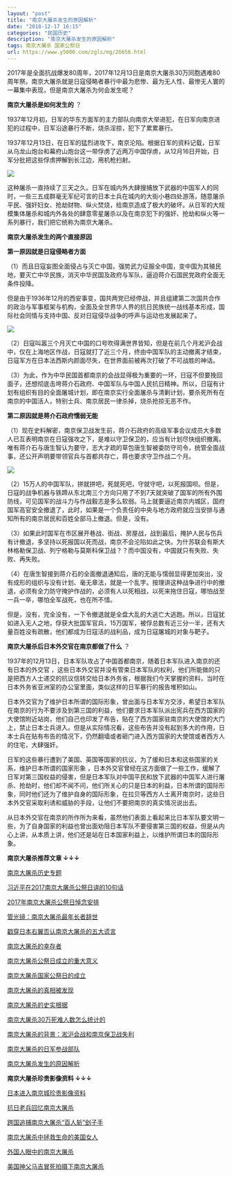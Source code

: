 ```yaml
---
layout: "post"
title: "南京大屠杀发生的原因解析"
date: "2018-12-17 16:15"
categories: "民国历史"
description: "南京大屠杀发生的原因解析"
tags: 南京大屠杀 国家公祭日
url: https://www.y5000.com/zgls/mg/26656.html
---
```






2017年是全面抗战爆发80周年，2017年12月13日是南京大屠杀30万同胞遇难80周年祭。南京大屠杀就是日寇侵略者暴行中最为悲惨、最为无人性、最惨无人寰的一幕集中表现，但是南京大屠杀为何会发生呢？

 **南京大屠杀是如何发生的** ？

1937年12月初，日军的华东方面军的主力部队向南京大举进犯，在日军向南京进犯的过程中，日军沿途暴行不断，烧杀淫掠，犯下了累累暴行。

1937年12月13日，在日军的猛烈进攻下，南京沦陷。根据日军的资料记载，日军从乌龙山炮台和幕府山炮台这一带俘虏了近两万中国俘虏，从12月16日开始，日军分批把这些俘虏押解到长江边，用机枪扫射。

![](https://img.y5000.com/uploads/allimg/171213/8-1G2130959461Z.jpg)

这种屠杀一直持续了三天之久。日军在城内外大肆搜捕放下武器的中国军人的同时，一些三五成群毫无军纪可言的日本士兵在城内的大街小巷四处游荡，随意屠杀平民、强奸妇女、抢劫财物、纵火焚烧，给南京造成了极大的破坏。从日军的大规模集体屠杀和城内外各处的肆意零星屠杀以及在南京犯下的强奸、抢劫和纵火等一系列暴行，我们把它统称为南京大屠杀。

 **南京大屠杀发生的两个直接原因**

 **第一原因就是日寇侵略者方面**

（1）而且日寇妄图全面侵占与灭亡中国，强势武力征服全中国，变中国为其殖民地，要灭亡中华民族，消灭中华民国及政府与军队，逼迫蒋介石国民党政府全面无条件投降。

但是由于1936年12月的西安事变，国共两党已经停战，并且组建第二次国共合作的政治与军事框架与机构，全面及全世界华人界的抗日民族统一战线基本形成，国际社会同情与支持中国、反对日寇侵华战争的呼声与运动也发展起来了。

![](https://img.y5000.com/uploads/allimg/171213/8-1G213101056407.jpg)

（2）日寇叫嚣三个月灭亡中国的口号吹得满世界皆知，但是在前几个月淞沪会战中，仅在上海地区作战，日寇就打了近三个月，终由中国军队的主动撤离才结束，日寇军方在日本法西斯内颜面尽失，在世界面前被再次打破了不可战胜的神话。

（3）为此，作为中华民国首都南京的会战显得极为重要的一环，日寇不但要挽回面子，还想彻底击垮蒋介石政府、中国军队与中国人民抗日精神。所以，日寇有计划有组织有目的全面屠城计划，即在南京实行全面屠杀与清剿计划，要杀死所有在南京的中国活人，特别士兵、南京居民一律杀掉，烧杀抢掠无恶不作。

 **第二原因就是蒋介石政府懦弱无能**

（1）现在史料解密，南京保卫战发生前，蒋介石政府的高级军事会议成员大多数人已互表明南京在日寇强攻之下，是难以守卫保卫的，应当有计划尽快组织撤离。唯有蒋介石与唐生智认为要守，志大才疏的草包唐生智被委防守司令，统管全面战事，还公开声明要带领官兵与首都共存亡，蒋也要求守卫作战二个月。

![](https://img.y5000.com/uploads/allimg/171213/8-1G213101155524.jpg)

（2）15万人的中国军队，拼就拼吧，死就死吧，守就守吧，以死报国呗。但是，日寇的战争机器与铁蹄从东北南三个方向只用了不到7天就突破了国军的所有外围防线，可见国军的战斗力与作战毅志是多么软弱。马上就要逼近南京内城区，国府国军高官安全撤退了，此时，如果是一个负责任的中央与地方政府就应当安排与通知所有的南京居民和百姓全部马上撤退。但是，没有。

（3）如果此时国军在市区展开巷战、街战、房屋战，战到最后，掩护人民与伤兵有计撤退，多坚持以死报国以死而战，南京不会沦陷如此之快。为什苏联会有斯大林格勒保卫战、列宁格勒与莫斯科保卫战？？而中国没有，中国就只有失败、失败、再失败。

（4）在唐生智接到蒋介石的全面撤退通知后，唐的无能与懦弱显得更加突出，没有成形的组织与没有计划、毫无章法，就是一个乱字。按理讲这种战争进行中的撤退，必须有全力防守掩护作战的，必须有人以死相战，以死来拖住日寇，哪怕战至一兵一卒，哪怕全军战死，也在所不惜。

但是，没有，完全没有，一下令撤退就是全盘大乱的大逃亡大逃跑。所以，日寇犹如进入无人之地，俘获大批国军官兵，15万国军，被俘总数有近三分一半，还有大量百姓没有疏散，他们都成为日寇活的战利品，成为日寇屠城的对象与靶子。

 **南京大屠杀后日本外交官在南京都做了什么** ？

1937年的12月13日，日本军队攻占了中国首都南京，随着日本军队进入南京的还有日本的外交官
，这些日本外交官并没有管束日本军队的权利，他们所能做的只是把西方人士递交的抗议信转交给日本外务省，根据我们今天掌握的资料，当时在日本外务省亚洲室的办公室里面，类似这样的日军暴行的报告堆积如山。

日本外交官为了维护日本所谓的国际形象，曾出面与日本军方交涉，希望日本军队在南京的行为不要涉及到第三国的利益，他们要求日本军队派出宪兵在西方国家的大使馆附近站岗，他们自己也印发了布告，贴在了西方国家驻南京的大使馆的大门上，禁止日本士兵进入。但是从实际情况看，这些布告并没有起到多大的作用，日本士兵在贴有布告的情况下，仍然翻墙或者砸门进入西方国家的大使馆或者西方人的住宅，大肆强奸。

日军的这些暴行遭到了美国、英国等国家的抗议，为了缓和日本和这些国家的关系，维护日本所谓的国家形象
，日本外交官曾经在这方面做了一些工作，缓解了日军对第三国权益的侵害，但是日本军队对中国平民和放下武器的中国军人进行屠杀、抢劫时，他们却不闻不问，他们所关心的只是日本的利益，日本所谓的国际形象，同时他们还为了维护自身的国际形象，在拉贝等西方人士离开南京时，这些日本外交官采取利诱和威胁的手段，让他们不要把南京的真实情况说出去。

从日本外交官在南京的所作所为来看，虽然他们表面上看起来比日本军队要文明一些，为了自身国家的利益也曾出面劝阻日本军队不要侵害第三国的权益，但是从内心上讲，从本质上讲，他们还是站在日本国家利益上，以维护所谓日本的国际形象。

 **南京大屠杀推荐文章 &darr;&darr;&darr;**

[南京大屠杀历史专题](https://www.y5000.com/shbt/26653.html)

[习近平在2017南京大屠杀公祭日讲的10句话](https://www.y5000.com/shbt/shss/26668.html)

[2017年南京大屠杀公祭日悼念安排](https://www.y5000.com/zgls/mg/26657.html)

[管光镜：南京大屠杀最年长者辞世](https://www.y5000.com/zgls/mg/26665.html)

[戳穿日本右翼否认南京大屠杀的五大谎言](https://www.y5000.com/zgls/mg/26666.html)

[南京大屠杀的幸存者](https://www.y5000.com/shbt/26648.html)

[南京大屠杀公祭日成立的重大意义](https://www.y5000.com/shbt/26647.html)

[南京大屠杀国家公祭日的成立](https://www.y5000.com/zgls/mg/26646.html)

[南京大屠杀的真相被发现](https://www.y5000.com/zgls/mg/26645.html)

[南京大屠杀的史实根据](https://www.y5000.com/zgls/mg/26643.html)

[南京大屠杀30万死难人数怎么统计的](https://www.y5000.com/zgls/mg/26642.html)

[南京大屠杀的背景：淞沪会战和南京保卫战失利](https://www.y5000.com/zgls/mg/26639.html)

[南京大屠杀的日军参战部队](https://www.y5000.com/zgls/mg/26641.html)

[南京大屠杀发生的原因解析](https://www.y5000.com/zgls/mg/26656.html)

 **南京大屠杀珍贵影像资料 &darr;&darr;&darr;**

[日本进入南京城珍贵影像资料](https://www.y5000.com/zgls/mg/26659.html)

[抗日老兵回忆南京大屠杀](https://www.y5000.com/zgls/mg/26664.html)

[跨国追捕南京大屠杀“百人斩”刽子手](https://www.y5000.com/zgls/mg/26663.html)

[南京大屠杀中拯救生命的美国女人](https://www.y5000.com/zgls/mg/26661.html)

[外国人眼中的南京大屠杀](https://www.y5000.com/zgls/mg/26658.html)

[美国神父马吉冒死拍摄下南京大屠杀](https://www.y5000.com/zgls/mg/26660.html)
